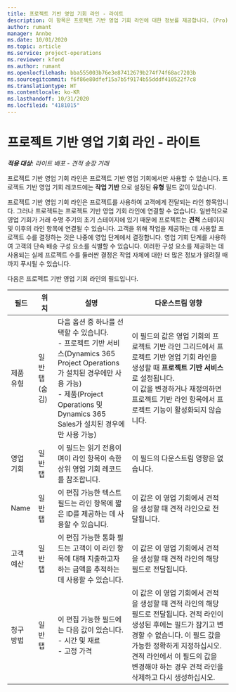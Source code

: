 ```yaml
---
title: 프로젝트 기반 영업 기회 라인 - 라이트
description: 이 항목은 프로젝트 기반 영업 기회 라인에 대한 정보를 제공합니다. (Pro)
author: rumant
manager: Annbe
ms.date: 10/01/2020
ms.topic: article
ms.service: project-operations
ms.reviewer: kfend
ms.author: rumant
ms.openlocfilehash: bba555003b76e3e87412679b274f74f68ac7203b
ms.sourcegitcommit: f6f86e80dfef15a7b5f9174b55dddf410522f7c8
ms.translationtype: HT
ms.contentlocale: ko-KR
ms.lasthandoff: 10/31/2020
ms.locfileid: "4181015"
---
```

# <a name="project-based-opportunity-lines---lite"></a>프로젝트 기반 영업 기회 라인 - 라이트

_**적용 대상:** 라이트 배포 - 견적 송장 거래_

프로젝트 기반 영업 기회 라인은 프로젝트 기반 영업 기회에서만 사용할 수 있습니다. 프로젝트 기반 영업 기회 레코드에는 **작업 기반** 으로 설정된 **유형** 필드 값이 있습니다.

프로젝트 기반 영업 기회 라인은 프로젝트를 사용하여 고객에게 전달되는 라인 항목입니다. 그러나 프로젝트는 프로젝트 기반 영업 기회 라인에 연결할 수 없습니다. 일반적으로 영업 기회가 거래 수명 주기의 초기 스테이지에 있기 때문에 프로젝트는 **견적** 스테이지 및 이후의 라인 항목에 연결될 수 있습니다. 고객을 위해 작업을 제공하는 데 사용할 프로젝트 수를 결정하는 것은 나중에 영업 단계에서 결정합니다. 영업 기회 단계를 사용하여 고객의 단속 배송 구성 요소를 식별할 수 있습니다. 이러한 구성 요소를 제공하는 데 사용되는 실제 프로젝트 수를 둘러싼 결정은 작업 자체에 대한 더 많은 정보가 알려질 때까지 푸시될 수 있습니다.

다음은 프로젝트 기반 영업 기회 라인의 필드입니다.

| **필드** | **위치** | **설명** | **다운스트림 영향** |
| --- | --- | --- | --- |
| 제품 유형 | 일반 탭(숨김) | 다음 옵션 중 하나를 선택할 수 있습니다.</br>- 프로젝트 기반 서비스(Dynamics 365 Project Operations가 설치된 경우에만 사용 가능)</br>- 제품(Project Operations 및 Dynamics 365 Sales가 설치된 경우에만 사용 가능) | 이 필드의 값은 영업 기회의 프로젝트 기반 라인 그리드에서 프로젝트 기반 영업 기회 라인을 생성할 때 **프로젝트 기반 서비스** 로 설정됩니다. <br> 이 값을 변경하거나 재정의하면 프로젝트 기반 라인 항목에서 프로젝트 기능이 활성화되지 않습니다. |
| 영업 기회 | 일반 탭 | 이 필드는 읽기 전용이며이 라인 항목이 속한 상위 영업 기회 레코드를 참조합니다. | 이 필드의 다운스트림 영향은 없습니다. |
| Name | 일반 탭 | 이 편집 가능한 텍스트 필드는 라인 항목에 짧은 ID를 제공하는 데 사용할 수 있습니다. | 이 값은 이 영업 기회에서 견적을 생성할 때 견적 라인으로 전달됩니다. |
| 고객 예산 | 일반 탭 | 이 편집 가능한 통화 필드는 고객이 이 라인 항목에 대해 지출하고자 하는 금액을 추적하는 데 사용할 수 있습니다. | 이 값은 이 영업 기회에서 견적을 생성할 때 견적 라인의 해당 필드로 전달됩니다. |
| 청구 방법 | 일반 탭 | 이 편집 가능한 필드에는 다음 값이 있습니다.</br>- 시간 및 재료</br>- 고정 가격 | 이 값은 이 영업 기회에서 견적을 생성할 때 견적 라인의 해당 필드로 전달됩니다. 견적 라인이 생성된 후에는 필드가 잠기고 변경할 수 없습니다. 이 필드 값을 가능한 정확하게 지정하십시오. 견적 라인에서 이 필드의 값을 변경해야 하는 경우 견적 라인을 삭제하고 다시 생성하십시오. |
